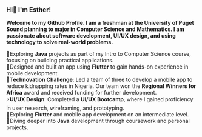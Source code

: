 ### Hi👋 I'm Esther!

**Welcome to my Github Profile. I am a freshman at the University of Puget Sound planning to major in Computer Science and Mathematics. I am passionate about software development, UI/UX design, and using technology to solve real-world problems.**



🔭Exploring **Java** projects as part of my Intro to Computer Science course, focusing on building practical applications.</br>
🌱Designed and built an app using **Flutter** to gain hands-on experience in mobile development.</br>
👯**Technovation Challenge**: Led a team of three to develop a mobile app to reduce kidnapping rates in Nigeria. Our team won the **Regional Winners for Africa** award and received funding for further development. </br>
⚡**UI/UX Design**: Completed a **UI/UX Bootcamp**, where I gained proficiency in user research, wireframing, and prototyping. </br>
🔭Exploring **Flutter** and mobile app development on an intermediate level. </br>
🎯Diving deeper into **Java** development through coursework and personal projects.

<!--
**Esmosaku/Esmosaku** is a ✨ _special_ ✨ repository because its `README.md` (this file) appears on your GitHub profile.

Here are some ideas to get you started:

- 🔭 I’m currently working on ...
- 🌱 I’m currently learning ...
- 👯 I’m looking to collaborate on ...
- 🤔 I’m looking for help with ...
- 💬 Ask me about ...
- 📫 How to reach me: ...
- 😄 Pronouns: ...
- ⚡ Fun fact: ...
-->
